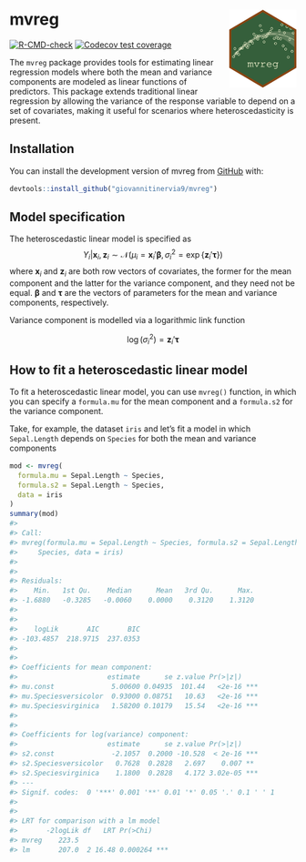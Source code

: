 
<!-- README.md is generated from README.Rmd. Please edit that file -->

# mvreg <img src="man/figures/logo_01.png" align="right" width="118"/>

<!-- badges: start -->

[![R-CMD-check](https://github.com/giovannitinervia9/mvreg/actions/workflows/R-CMD-check.yaml/badge.svg)](https://github.com/giovannitinervia9/mvreg/actions/workflows/R-CMD-check.yaml)
[![Codecov test
coverage](https://codecov.io/gh/giovannitinervia9/mvreg/graph/badge.svg)](https://app.codecov.io/gh/giovannitinervia9/mvreg)
<!-- badges: end -->

The `mvreg` package provides tools for estimating linear regression
models where both the mean and variance components are modeled as linear
functions of predictors. This package extends traditional linear
regression by allowing the variance of the response variable to depend
on a set of covariates, making it useful for scenarios where
heteroscedasticity is present.

## Installation

You can install the development version of mvreg from
[GitHub](https://github.com/) with:

``` r
devtools::install_github("giovannitinervia9/mvreg")
```

## Model specification

The heteroscedastic linear model is specified as
$$Y_i|\mathbf{x}_i, \mathbf{z}_i \sim \mathcal{N}(\mu_i = \mathbf{x}_i'\boldsymbol{\beta}, \sigma^2_i = \exp\{\mathbf{z}_i'\boldsymbol{\tau}\})$$
where $\mathbf{x}_i$ and $\mathbf{z}_i$ are both row vectors of
covariates, the former for the mean component and the latter for the
variance component, and they need not be equal. $\boldsymbol{\beta}$ and
$\boldsymbol{\tau}$ are the vectors of parameters for the mean and
variance components, respectively.

Variance component is modelled via a logarithmic link function

$$\log(\sigma^2_i) = \mathbf{z}_i'\boldsymbol{\tau}$$

## How to fit a heteroscedastic linear model

To fit a heteroscedastic linear model, you can use `mvreg()` function,
in which you can specify a `formula.mu` for the mean component and a
`formula.s2` for the variance component.

Take, for example, the dataset `iris` and let’s fit a model in which
`Sepal.Length` depends on `Species` for both the mean and variance
components

``` r
mod <- mvreg(
  formula.mu = Sepal.Length ~ Species,
  formula.s2 = Sepal.Length ~ Species,
  data = iris
)
summary(mod)
#> 
#> Call:
#> mvreg(formula.mu = Sepal.Length ~ Species, formula.s2 = Sepal.Length ~ 
#>     Species, data = iris)
#> 
#> 
#> Residuals:
#>    Min.   1st Qu.    Median      Mean   3rd Qu.      Max.
#> -1.6880   -0.3285   -0.0060    0.0000    0.3120    1.3120
#> 
#> 
#>    logLik       AIC       BIC 
#> -103.4857  218.9715  237.0353 
#> 
#> 
#> Coefficients for mean component:
#>                      estimate      se z.value Pr(>|z|)    
#> mu.const              5.00600 0.04935  101.44   <2e-16 ***
#> mu.Speciesversicolor  0.93000 0.08751   10.63   <2e-16 ***
#> mu.Speciesvirginica   1.58200 0.10179   15.54   <2e-16 ***
#> 
#> 
#> Coefficients for log(variance) component:
#>                      estimate      se z.value Pr(>|z|)    
#> s2.const              -2.1057  0.2000 -10.528  < 2e-16 ***
#> s2.Speciesversicolor   0.7628  0.2828   2.697    0.007 ** 
#> s2.Speciesvirginica    1.1800  0.2828   4.172 3.02e-05 ***
#> ---
#> Signif. codes:  0 '***' 0.001 '**' 0.01 '*' 0.05 '.' 0.1 ' ' 1
#> 
#> 
#> LRT for comparison with a lm model
#>       -2logLik df   LRT Pr(>Chi)    
#> mvreg    223.5                      
#> lm       207.0  2 16.48 0.000264 ***
```
